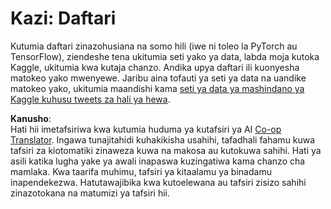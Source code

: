<!--
CO_OP_TRANSLATOR_METADATA:
{
  "original_hash": "47f7d3c6a5373543e051e4d1140ce898",
  "translation_date": "2025-08-25T20:49:36+00:00",
  "source_file": "lessons/5-NLP/16-RNN/assignment.md",
  "language_code": "sw"
}
-->
# Kazi: Daftari

Kutumia daftari zinazohusiana na somo hili (iwe ni toleo la PyTorch au TensorFlow), ziendeshe tena ukitumia seti yako ya data, labda moja kutoka Kaggle, ukitumia kwa kutaja chanzo. Andika upya daftari ili kuonyesha matokeo yako mwenyewe. Jaribu aina tofauti ya seti ya data na uandike matokeo yako, ukitumia maandishi kama [seti ya data ya mashindano ya Kaggle kuhusu tweets za hali ya hewa](https://www.kaggle.com/competitions/crowdflower-weather-twitter/data?select=train.csv).

**Kanusho**:  
Hati hii imetafsiriwa kwa kutumia huduma ya kutafsiri ya AI [Co-op Translator](https://github.com/Azure/co-op-translator). Ingawa tunajitahidi kuhakikisha usahihi, tafadhali fahamu kuwa tafsiri za kiotomatiki zinaweza kuwa na makosa au kutokuwa sahihi. Hati ya asili katika lugha yake ya awali inapaswa kuzingatiwa kama chanzo cha mamlaka. Kwa taarifa muhimu, tafsiri ya kitaalamu ya binadamu inapendekezwa. Hatutawajibika kwa kutoelewana au tafsiri zisizo sahihi zinazotokana na matumizi ya tafsiri hii.